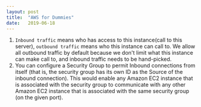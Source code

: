 ```yaml
---
layout: post
title:  "AWS for Dummies"
date:   2019-06-18
---
```


1. `Inbound traffic` means who has access to this instance(call to this server), `outbound traffic` means who this instance can call to. We allow all outbound traffic by default because we don't limit what this instance can make call to, and inbound traffic needs to be hand-picked.
2. You can configure a Security Group to permit Inbound connections from itself (that is, the security group has its own ID as the Source of the inbound connection). This would enable any Amazon EC2 instance that is associated with the security group to communicate with any other Amazon EC2 instance that is associated with the same security group (on the given port).